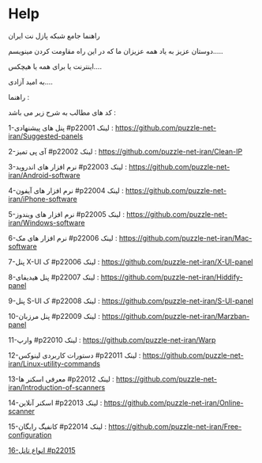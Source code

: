# Help
راهنما جامع شبکه پازل نت ایران

دوستان عزیز به یاد همه عزیزان ما که در این راه مقاومت کردن مینویسم.....

اینترنت یا برای همه یا هیچکس....

به امید آزادی....

راهنما :

کد های مطالب به شرح زیر می باشد :

1-پنل های پیشنهادی #p22001
لینک : https://github.com/puzzle-net-iran/Suggested-panels

2-آی پی تمیز #p22002
لینک : https://github.com/puzzle-net-iran/Clean-IP

3-نرم افزار های اندروید #p22003
لینک : https://github.com/puzzle-net-iran/Android-software

4-نرم افزار های آیفون #p22004
لینک : https://github.com/puzzle-net-iran/iPhone-software

5-نرم افزار های ویندوز #p22005
لینک : https://github.com/puzzle-net-iran/Windows-software

6-نرم افزار های مک #p22006
لینک : https://github.com/puzzle-net-iran/Mac-software

7-پنل X-UI ک #p22006
لینک : https://github.com/puzzle-net-iran/X-UI-panel

8-پنل هیدیفای #p22007
لینک : https://github.com/puzzle-net-iran/Hiddify-panel

9-پنل  S-UI ک #p22008
لینک : https://github.com/puzzle-net-iran/S-UI-panel

10-پنل مرزبان #p22009
لینک : https://github.com/puzzle-net-iran/Marzban-panel

11-وارپ #p22010
لینک : https://github.com/puzzle-net-iran/Warp

12-دستورات کاربردی لینوکس #p22011
لینک : https://github.com/puzzle-net-iran/Linux-utility-commands


13-معرفی اسکنر ها #p22012
لینک : https://github.com/puzzle-net-iran/Introduction-of-scanners

14-اسکنر آنلاین #p22013
لینک : https://github.com/puzzle-net-iran/Online-scanner

15-کانفیگ رایگان #p22014
لینک : https://github.com/puzzle-net-iran/Free-configuration

<a href="https://github.com/puzzle-net-iran/Tunnels">16-انواع تانل #p22015</a>

























